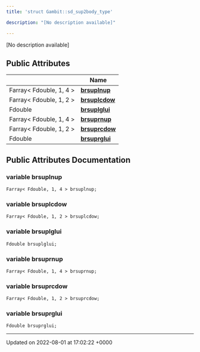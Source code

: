 ```yaml
---
title: 'struct Gambit::sd_sup2body_type'

description: "[No description available]"

---
```









[No description available]

## Public Attributes

|                | Name           |
| -------------- | -------------- |
| Farray< Fdouble, 1, 4 > | **[brsuplnup](/documentation/code/classes/structgambit_1_1sd__sup2body__type/#variable-brsuplnup)**  |
| Farray< Fdouble, 1, 2 > | **[brsuplcdow](/documentation/code/classes/structgambit_1_1sd__sup2body__type/#variable-brsuplcdow)**  |
| Fdouble | **[brsuplglui](/documentation/code/classes/structgambit_1_1sd__sup2body__type/#variable-brsuplglui)**  |
| Farray< Fdouble, 1, 4 > | **[brsuprnup](/documentation/code/classes/structgambit_1_1sd__sup2body__type/#variable-brsuprnup)**  |
| Farray< Fdouble, 1, 2 > | **[brsuprcdow](/documentation/code/classes/structgambit_1_1sd__sup2body__type/#variable-brsuprcdow)**  |
| Fdouble | **[brsuprglui](/documentation/code/classes/structgambit_1_1sd__sup2body__type/#variable-brsuprglui)**  |

## Public Attributes Documentation

### variable brsuplnup

```
Farray< Fdouble, 1, 4 > brsuplnup;
```


### variable brsuplcdow

```
Farray< Fdouble, 1, 2 > brsuplcdow;
```


### variable brsuplglui

```
Fdouble brsuplglui;
```


### variable brsuprnup

```
Farray< Fdouble, 1, 4 > brsuprnup;
```


### variable brsuprcdow

```
Farray< Fdouble, 1, 2 > brsuprcdow;
```


### variable brsuprglui

```
Fdouble brsuprglui;
```


-------------------------------

Updated on 2022-08-01 at 17:02:22 +0000